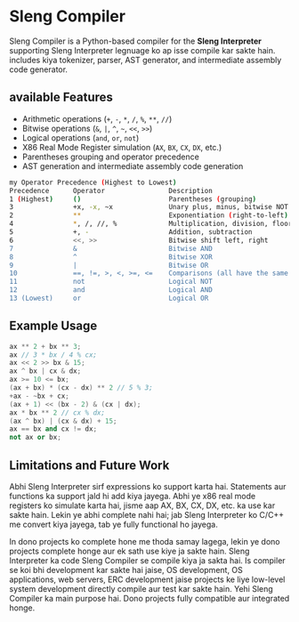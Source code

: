 # Sleng Compiler
Sleng Compiler is a Python-based compiler for the **Sleng Interpreter** supporting Sleng Interpreter legnuage ko ap isse compile kar sakte hain. includes kiya tokenizer, parser, AST generator, and intermediate assembly code generator.

## available Features
- Arithmetic operations (`+`, `-`, `*`, `/`, `%`, `**`, `//`)
- Bitwise operations (`&`, `|`, `^`, `~`, `<<`, `>>`)
- Logical operations (`and`, `or`, `not`)
- X86 Real Mode Register simulation (`AX`, `BX`, `CX`, `DX`, etc.)
- Parentheses grouping and operator precedence
- AST generation and intermediate assembly code generation

```bash 
my Operator Precedence (Highest to Lowest)
Precedence  	Operator	            Description
1 (Highest)	    ()	                    Parentheses (grouping)
3		        +x, -x, ~x              Unary plus, minus, bitwise NOT
2		        **                      Exponentiation (right-to-left)
4		        *, /, //, %             Multiplication, division, floor division, modulo
5		        +, -                    Addition, subtraction
6		        <<, >>                  Bitwise shift left, right
7		        &                       Bitwise AND
8		        ^                       Bitwise XOR
9		        |                       Bitwise OR
10	            ==, !=, >, <, >=, <=	Comparisons (all have the same precedence)
11		        not                     Logical NOT
12	            and	                    Logical AND
13 (Lowest)		or                      Logical OR
```

## Example Usage

```cpp
ax ** 2 + bx ** 3;
ax // 3 * bx / 4 % cx;
ax << 2 >> bx & 15;
ax ^ bx | cx & dx;
ax >= 10 <= bx;
(ax + bx) * (cx - dx) ** 2 // 5 % 3;
+ax - ~bx + cx;
(ax + 1) << (bx - 2) & (cx | dx);
ax * bx ** 2 // cx % dx;
(ax ^ bx) | (cx & dx) + 15;
ax == bx and cx != dx;
not ax or bx;
```
## Limitations and Future Work
Abhi Sleng Interpreter sirf expressions ko support karta hai. Statements aur functions ka support jald hi add kiya jayega. Abhi ye x86 real mode registers ko simulate karta hai, jisme aap AX, BX, CX, DX, etc. ka use kar sakte hain. Lekin ye abhi complete nahi hai; jab Sleng Interpreter ko C/C++ me convert kiya jayega, tab ye fully functional ho jayega.

In dono projects ko complete hone me thoda samay lagega, lekin ye dono projects complete honge aur ek sath use kiye ja sakte hain. Sleng Interpreter ka code Sleng Compiler se compile kiya ja sakta hai. Is compiler se koi bhi development kar sakte hai jaise, OS development, OS applications, web servers, ERC development jaise projects ke liye low-level system development directly compile aur test kar sakte hain. Yehi Sleng Compiler ka main purpose hai. Dono projects fully compatible aur integrated honge.
